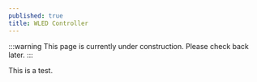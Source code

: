 ```yaml
---
published: true
title: WLED Controller
---
```


:::warning
This page is currently under construction.  Please check back later.
:::

This is a test.
